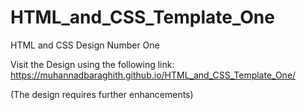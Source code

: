 # HTML_and_CSS_Template_One
HTML and CSS Design Number One

Visit the Design using the following link: https://muhannadbaraghith.github.io/HTML_and_CSS_Template_One/

(The design requires further enhancements)
